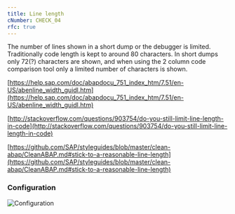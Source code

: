 ```yaml
---
title: Line length
cNumber: CHECK_04
rfc: true
---
```


The number of lines shown in a short dump or the debugger is limited. Traditionally code length is kept to around 80 characters.
In short dumps only 72(?) characters are shown, and when using the 2 column code comparison tool only a limited number of characters is shown.

[https://help.sap.com/doc/abapdocu_751_index_htm/7.51/en-US/abenline_width_guidl.htm](https://help.sap.com/doc/abapdocu_751_index_htm/7.51/en-US/abenline_width_guidl.htm)

[http://stackoverflow.com/questions/903754/do-you-still-limit-line-length-in-code](http://stackoverflow.com/questions/903754/do-you-still-limit-line-length-in-code)

[https://github.com/SAP/styleguides/blob/master/clean-abap/CleanABAP.md#stick-to-a-reasonable-line-length](https://github.com/SAP/styleguides/blob/master/clean-abap/CleanABAP.md#stick-to-a-reasonable-line-length)

### Configuration
![Configuration](/img/04_conf.png)
